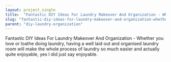 ```yaml
---
layout: project_single
title:  "Fantastic DIY Ideas For Laundry Makeover And Organization - Whether you love or loathe doing laundry, having a well laid out and organised laundry room will make the whole process of laundry so much easier and actually quite enjoyable, yes I did just"
slug: "fantastic-diy-ideas-for-laundry-makeover-and-organization-whether-you-love-or-loathe-doing"
parent: "diy-laundry-organization"
---
```

Fantastic DIY Ideas For Laundry Makeover And Organization - Whether you love or loathe doing laundry, having a well laid out and organised laundry room will make the whole process of laundry so much easier and actually quite enjoyable, yes I did just say enjoyable.